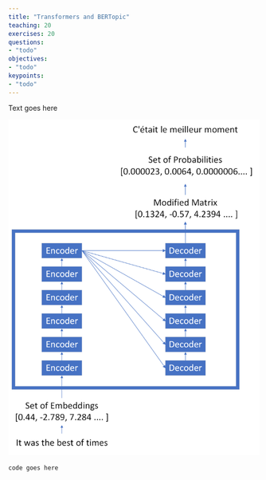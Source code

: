 ```yaml
---
title: "Transformers and BERTopic"
teaching: 20
exercises: 20
questions:
- "todo"
objectives:
- "todo"
keypoints:
- "todo"
---
```


Text goes here

![Alt text for image](images/07-transformers.png)

~~~
code goes here
~~~